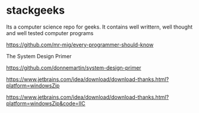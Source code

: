 # stackgeeks
Its a computer science repo for geeks. It contains well writtern, well thought and well tested computer programs


https://github.com/mr-mig/every-programmer-should-know


The System Design Primer

https://github.com/donnemartin/system-design-primer



https://www.jetbrains.com/idea/download/download-thanks.html?platform=windowsZip


https://www.jetbrains.com/idea/download/download-thanks.html?platform=windowsZip&code=IIC
